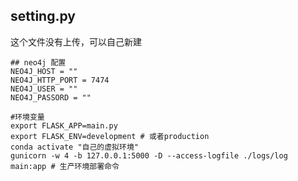 

## setting.py 
这个文件没有上传，可以自己新建
```shell script
## neo4j 配置
NEO4J_HOST = ""
NEO4J_HTTP_PORT = 7474
NEO4J_USER = ""
NEO4J_PASSORD = ""
```
```shell script
#环境变量
export FLASK_APP=main.py
export FLASK_ENV=development # 或者production
conda activate "自己的虚拟环境"
gunicorn -w 4 -b 127.0.0.1:5000 -D --access-logfile ./logs/log main:app # 生产环境部署命令
```